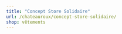```yaml
---
title: "Concept Store Solidaire"
url: /chateauroux/concept-store-solidaire/
shop: vêtements
---
```

